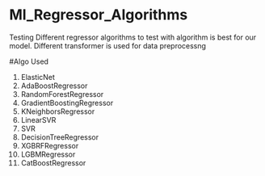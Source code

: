 # Ml_Regressor_Algorithms
Testing Different regressor algorithms to test with algorithm is best for our model.
Different transformer is used for data preprocessng 

#Algo Used

1. ElasticNet
2. AdaBoostRegressor
3. RandomForestRegressor
4. GradientBoostingRegressor
5. KNeighborsRegressor
6. LinearSVR
7. SVR
8. DecisionTreeRegressor
9. XGBRFRegressor
10. LGBMRegressor
11. CatBoostRegressor


